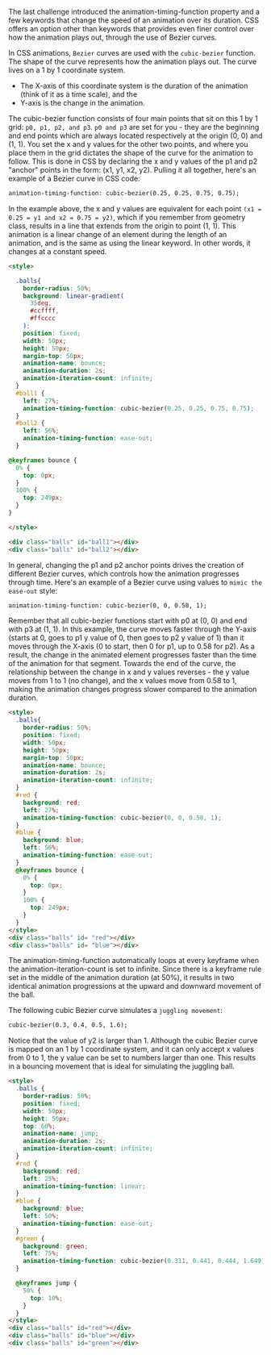 The last challenge introduced the animation-timing-function property and a few keywords that change the speed of an animation over its duration. 
CSS offers an option other than keywords that provides even finer control over how the animation plays out, 
through the use of Bezier curves.

In CSS animations, `Bezier` curves are used with the `cubic-bezier` function. 
The shape of the curve represents how the animation plays out. 
The curve lives on a 1 by 1 coordinate system. 
* The X-axis of this coordinate system is the duration of the animation (think of it as a time scale), 
and the 
* Y-axis is the change in the animation.

The cubic-bezier function consists of four main points that sit on this 1 by 1 grid: `p0, p1, p2, and p3`. `p0 and p3` are set for you - 
they are the beginning and end points which are always located respectively at the origin (0, 0) and (1, 1). 
You set the x and y values for the other two points, 
and where you place them in the grid dictates the shape of the curve for the animation to follow. 
This is done in CSS by declaring the x and y values of the p1 and p2 "anchor" points in the form: (x1, y1, x2, y2). 
Pulling it all together, here's an example of a Bezier curve in CSS code:
```html
animation-timing-function: cubic-bezier(0.25, 0.25, 0.75, 0.75);
```

In the example above, the x and y values are equivalent for each point `(x1 = 0.25 = y1 and x2 = 0.75 = y2)`, 
which if you remember from geometry class, results in a line that extends from the origin to point (1, 1). 
This animation is a linear change of an element during the length of an animation, 
and is the same as using the linear keyword. In other words, it changes at a constant speed.

```html
<style>

  .balls{
    border-radius: 50%;
    background: linear-gradient(
      35deg,
      #ccffff,
      #ffcccc
    );
    position: fixed;  
    width: 50px;
    height: 50px;
    margin-top: 50px;
    animation-name: bounce;
    animation-duration: 2s;
    animation-iteration-count: infinite;
  }
  #ball1 { 
    left: 27%;
    animation-timing-function: cubic-bezier(0.25, 0.25, 0.75, 0.75);
  }
  #ball2 { 
    left: 56%;
    animation-timing-function: ease-out;
  }

@keyframes bounce {
  0% {
    top: 0px;
  } 
  100% {
    top: 249px;
  }
} 

</style>

<div class="balls" id="ball1"></div>
<div class="balls" id="ball2"></div>
```

In general, changing the p1 and p2 anchor points drives the creation of different Bezier curves, which controls how the animation progresses through time. Here's an example of a Bezier curve using values to `mimic the ease-out` style:
```html
animation-timing-function: cubic-bezier(0, 0, 0.58, 1);
```
Remember that all cubic-bezier functions start with p0 at (0, 0) and end with p3 at (1, 1). 
In this example, the curve moves faster through the Y-axis (starts at 0, goes to p1 y value of 0, then goes to p2 y value of 1) than it moves through the X-axis (0 to start, then 0 for p1, up to 0.58 for p2). 
As a result, the change in the animated element progresses faster than the time of the animation for that segment. 
Towards the end of the curve, the relationship between the change in x and y values reverses - the y value moves from 1 to 1 (no change), and the x values move from 0.58 to 1, making the animation changes progress slower compared to the animation duration.

```html
<style>
  .balls{
    border-radius: 50%;
    position: fixed;
    width: 50px;
    height: 50px;
    margin-top: 50px;
    animation-name: bounce;
    animation-duration: 2s;
    animation-iteration-count: infinite;
  }
  #red {
    background: red;
    left: 27%;
    animation-timing-function: cubic-bezier(0, 0, 0.58, 1);
  }
  #blue {
    background: blue;
    left: 56%;
    animation-timing-function: ease-out;
  }
  @keyframes bounce {
    0% {
      top: 0px;
    }
    100% {
      top: 249px;
    }
  }
</style>
<div class="balls" id= "red"></div>
<div class="balls" id= "blue"></div>
```
The animation-timing-function automatically loops at every keyframe when the animation-iteration-count is set to infinite. 
Since there is a keyframe rule set in the middle of the animation duration (at 50%), 
it results in two identical animation progressions at the upward and downward movement of the ball.

The following cubic Bezier curve simulates a `juggling movement`:
```html
cubic-bezier(0.3, 0.4, 0.5, 1.6);
```
Notice that the value of y2 is larger than 1. 
Although the cubic Bezier curve is mapped on an 1 by 1 coordinate system, 
and it can only accept x values from 0 to 1, the y value can be set to numbers larger than one. 
This results in a bouncing movement that is ideal for simulating the juggling ball.
```html
<style>
  .balls {
    border-radius: 50%;
    position: fixed;  
    width: 50px;
    height: 50px;
    top: 60%;
    animation-name: jump;
    animation-duration: 2s;
    animation-iteration-count: infinite;
  }
  #red {
    background: red;
    left: 25%;
    animation-timing-function: linear;
  }
  #blue {
    background: blue;
    left: 50%;
    animation-timing-function: ease-out;
  }
  #green {
    background: green;
    left: 75%;
    animation-timing-function: cubic-bezier(0.311, 0.441, 0.444, 1.649);
  }

  @keyframes jump {
    50% {
      top: 10%;
    }
  }
</style>
<div class="balls" id="red"></div>
<div class="balls" id="blue"></div>
<div class="balls" id="green"></div>
